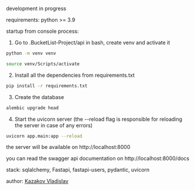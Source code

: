 development in progress

requirements: python >= 3.9

startup from console process:
1. Go to .BucketList-Project/api in bash, create venv and activate it
```bash
python -m venv venv
```
```bash
source venv/Scripts/activate
```

2. Install all the dependencies from requirements.txt
```bash
pip install -r requirements.txt
```

3. Create the database

```bash
alembic upgrade head
```

4. Start the uvicorn server (the --reload flag is responsible for reloading the server in case of any errors)
```bash
uvicorn app.main:app --reload
```
the server will be available on http://localhost:8000

you can read the swagger api documentation on http://localhost:8000/docs

stack: sqlalchemy, Fastapi, fastapi-users, pydantic, uvicorn

author: [Kazakov Vladislav](https://github.com/vlad-crab)